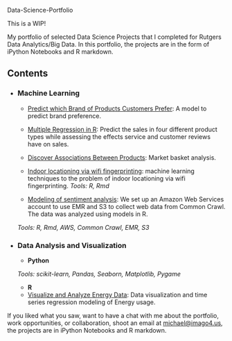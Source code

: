 Data-Science-Portfolio

This is a WIP!

My portfolio of selected Data Science Projects that I completed for Rutgers Data Analytics/Big Data. In this portfolio, the projects are in the form of iPython Notebooks and R markdown.


## Contents

- ### Machine Learning

    - [Predict which Brand of Products Customers Prefer](https://github.com/greatschism/Data-Science-Portfolio/): A model to predict brand preference.
    - [Multiple Regression in R](https://github.com/greatschism/Data-Science-Portfolio/): Predict the sales in four different product types while assessing the effects service and customer reviews have on sales.
    - [Discover Associations Between Products](https://github.com/greatschism/Data-Science-Portfolio/): Market basket analysis.
    - [Indoor locationing via wifi fingerprinting](https://github.com/greatschism/Data-Science-Portfolio/): machine learning techniques to the problem of indoor locationing via wifi fingerprinting.
  _Tools: R, Rmd_

    - [Modeling of sentiment analysis](https://github.com/greatschism/Data-Science-Portfolio/): We set up an Amazon Web Services account to use EMR and S3 to collect web data from Common Crawl. The data was analyzed using models in R.

  _Tools: R, Rmd, AWS, Common Crawl, EMR, S3_




- ### Data Analysis and Visualization
    - __Python__

  _Tools: scikit-learn, Pandas, Seaborn, Matplotlib, Pygame_

    - __R__
    - [Visualize and Analyze Energy Data](https://github.com/greatschism/Data-Science-Portfolio/): Data visualization and time series regression modeling of Energy usage.




If you liked what you saw, want to have a chat with me about the portfolio, work opportunities, or collaboration, shoot an email at michael@imago4.us, the projects are in iPython Notebooks and R markdown.
